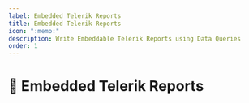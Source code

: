 ```yaml
---
label: Embedded Telerik Reports
title: Embedded Telerik Reports
icon: ":memo:"
description: Write Embeddable Telerik Reports using Data Queries
order: 1
---
```


# :memo: Embedded Telerik Reports
